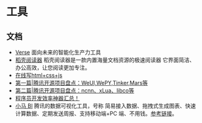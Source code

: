 # 工具

## 文档

- [Verse](https://verse.app.yinxiang.com/) 面向未来的智能化生产力工具
- [稻壳阅读器](https://www.daokeyuedu.com/index.php?act=index_home&tag=&platform=&client_version=) 稻壳阅读器是一款内置海量文档资源的极速阅读器
它界面简洁、办公高效，让您阅读更加专注。
- [在线写html+css+js](https://codepen.io/pen/)
- [第一篇|腾讯开源项目盘点：WeUI,WePY,Tinker,Mars等](https://cloud.tencent.com/developer/article/1427566)
- [第二篇|腾讯开源项目盘点：ncnn、xLua、libco等](https://cloud.tencent.com/developer/article/1427567)
- [程序员开发效率神器汇总！](https://cloud.tencent.com/developer/article/1548028)
- [小马 BI](https://bi.zhls.qq.com/#/) 腾讯的数据可视化工具，号称 简易接入数据、拖拽式生成图表、快速计算数据、定期发送周报、支持移动端+PC 端、不用钱。[参考链接](https://cloud.tencent.com/developer/article/1607905)。

